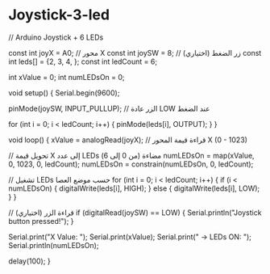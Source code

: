 # Joystick-3-led
// Arduino Joystick + 6 LEDs

const int joyX = A0;       // محور X
const int joySW = 8;       // زر الضغط (اختياري)
const int leds[] = {2, 3, 4, };
const int ledCount = 6;

int xValue = 0;
int numLEDsOn = 0;

void setup() {
  Serial.begin(9600);

  pinMode(joySW, INPUT_PULLUP);  // الزر عادة LOW عند الضغط

  for (int i = 0; i < ledCount; i++) {
    pinMode(leds[i], OUTPUT);
  }
}

void loop() {
  xValue = analogRead(joyX);  // قراءة قيمة المحور X (0 - 1023)

  // تحويل قيمة X إلى عدد LEDs مضاءة (من 0 إلى 6)
  numLEDsOn = map(xValue, 0, 1023, 0, ledCount);
  numLEDsOn = constrain(numLEDsOn, 0, ledCount);

  // تشغيل LEDs حسب موضع العصا
  for (int i = 0; i < ledCount; i++) {
    if (i < numLEDsOn) {
      digitalWrite(leds[i], HIGH);
    } else {
      digitalWrite(leds[i], LOW);
    }
  }

  // قراءة الزر (اختياري)
  if (digitalRead(joySW) == LOW) {
    Serial.println("Joystick button pressed!");
  }

  Serial.print("X Value: ");
  Serial.print(xValue);
  Serial.print("  -> LEDs ON: ");
  Serial.println(numLEDsOn);

  delay(100);
}

